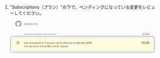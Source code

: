 1. "Subscriptions（プラン）"の下で、ペンディングになっている変更をレビューしてください。 ![ペンディングされているプランの変更のリストがある支払い設定のプランセクション](/assets/images/help/billing/review-pending-subscription-changes.png)
